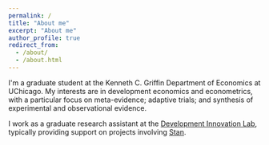 ```yaml
---
permalink: /
title: "About me"
excerpt: "About me"
author_profile: true
redirect_from: 
  - /about/
  - /about.html
---
```


I'm a graduate student at the Kenneth C. Griffin Department of Economics at UChicago. My interests are in development economics and econometrics, with a particular focus on meta-evidence; adaptive trials; and synthesis of experimental and observational evidence. 

I work as a graduate research assistant at the [Development Innovation Lab](https://bfi.uchicago.edu/development-innovation-lab/), typically providing support on projects involving [Stan](https://mc-stan.org/). 

